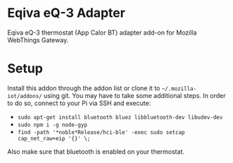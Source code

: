 # Eqiva eQ-3 Adapter
Eqiva eQ-3 thermostat (App Calor BT) adapter add-on for Mozilla WebThings Gateway.

# Setup
Install this addon through the addon list or clone it to `~/.mozilla-iot/addons/` using git. 
You may have to take some additional steps. In order to do so, connect to your Pi via SSH and execute:
- `sudo apt-get install bluetooth bluez libbluetooth-dev libudev-dev`
- `sudo npm i -g node-gyp`
- `find -path '*noble*Release/hci-ble' -exec sudo setcap cap_net_raw+eip '{}' \;`

Also make sure that bluetooth is enabled on your thermostat. 
